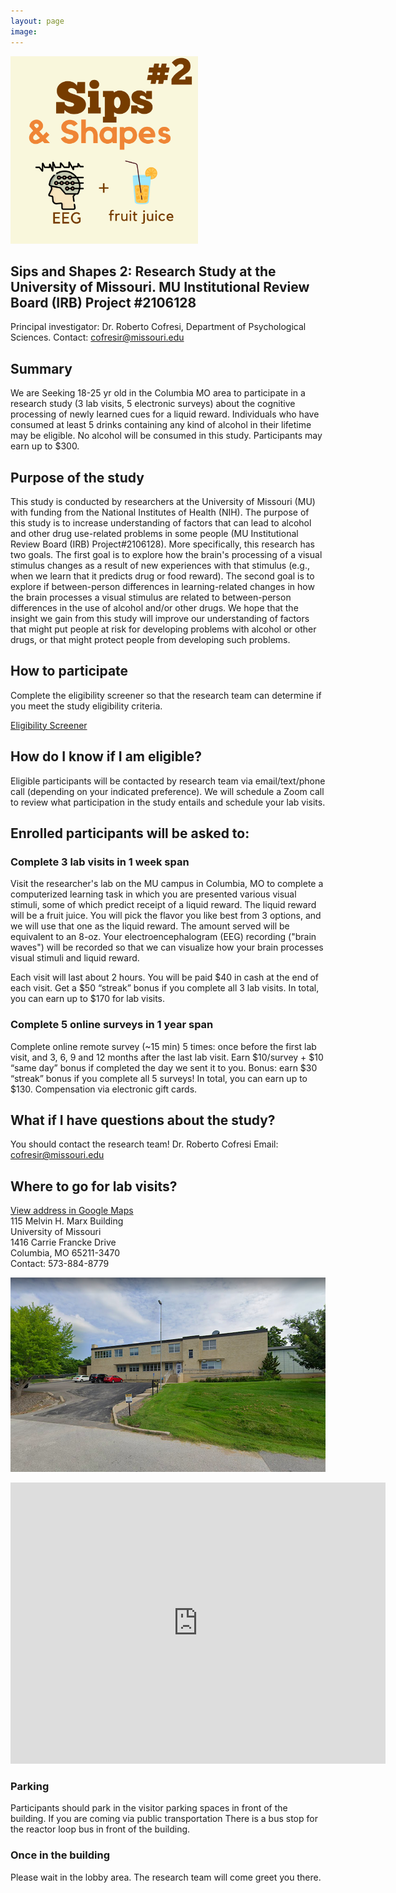 ```yaml
---
layout: page
image: 
---
```


<img src="/assets/images/SAS2.png" width="300">


## Sips and Shapes 2: Research Study at the University of Missouri. MU Institutional Review Board (IRB) Project #2106128

Principal investigator: Dr. Roberto Cofresi, Department of Psychological Sciences. Contact: cofresir@missouri.edu

## Summary
We are Seeking 18-25 yr old in the Columbia MO area to participate in a research study (3 lab visits, 5 electronic surveys) about the cognitive processing of newly learned cues for a liquid reward. Individuals who have consumed at least 5 drinks containing any kind of alcohol in their lifetime may be eligible. No alcohol will be consumed in this study. Participants may earn up to $300.


## Purpose of the study
This study is conducted by researchers at the University of Missouri (MU) with funding from the National Institutes of Health (NIH). The purpose of this study is to increase understanding of factors that can lead to alcohol and other drug use-related problems in some people (MU Institutional Review Board (IRB) Project#2106128).  More specifically, this research has two goals. The first goal is to explore how the brain's processing of a visual stimulus changes as a result of new experiences with that stimulus (e.g., when we learn that it predicts drug or food reward). The second goal is to explore if between-person differences in learning-related changes in how the brain processes a visual stimulus are related to between-person differences in the use of alcohol and/or other drugs. We hope that the insight we gain from this study will improve our understanding of factors that might put people at risk for developing problems with alcohol or other drugs, or that might protect people from developing such problems. 


## How to participate
Complete the eligibility screener so that the research team can determine if you meet the study eligibility criteria.  


<a href="#" class="button special">Eligibility Screener</a>


## How do I know if I am eligible?
Eligible participants will be contacted by research team via email/text/phone call (depending on your indicated preference). We will schedule a Zoom call to review what participation in the study entails and schedule your lab visits.

## Enrolled participants will be asked to:
### Complete 3 lab visits in 1 week span
Visit the researcher's lab on the MU campus in Columbia, MO to complete a computerized learning task in which you are presented various visual stimuli, some of which predict receipt of a liquid reward. The liquid reward will be a fruit juice. You will pick the flavor you like best from 3 options, and we will use that one as the liquid reward. The amount served will be equivalent to an 8-oz. Your electroencephalogram (EEG) recording ("brain waves") will be recorded so that we can visualize how your brain processes visual stimuli and liquid reward. 

Each visit will last about 2 hours. You will be paid $40 in cash at the end of each visit. Get a $50 “streak” bonus if you complete all 3 lab visits. In total, you can earn up to $170 for lab visits.

### Complete 5 online surveys in 1 year span
Complete online remote survey (~15 min) 5 times: once before the first lab visit, and 3, 6, 9 and 12 months after the last lab visit. Earn $10/survey + $10 “same day” bonus if completed the day we sent it to you. Bonus: earn $30 “streak” bonus if you complete all 5 surveys! In total, you can earn up to $130. Compensation via electronic gift cards.


## What if I have questions about the study?
You should contact the research team! 
Dr. Roberto Cofresi
Email: cofresir@missouri.edu


<a id="directions"></a>
## Where to go for lab visits?
[View address in Google Maps](https://goo.gl/maps/qyhsaqvywLMfFqir7)  
115 Melvin H. Marx Building  
University of Missouri  
1416 Carrie Francke Drive  
Columbia, MO 65211-3470  
Contact: 573-884-8779  

![University of Missouri MARX Building](/assets/images/marx_bldg.png)


<iframe src="https://www.google.com/maps/embed?pb=!1m18!1m12!1m3!1d3103.5607348885005!2d-92.34076848466007!3d38.9340164795651!2m3!1f0!2f0!3f0!3m2!1i1024!2i768!4f13.1!3m3!1m2!1s0x87dcb7b2693516e3%3A0xa01c979c4fa73e60!2sBrain%20Imaging%20Center%20University%20of%20Missouri!5e0!3m2!1sen!2sus!4v1648562985599!5m2!1sen!2sus" width="600" height="450" style="border:0;" allowfullscreen="" loading="lazy" referrerpolicy="no-referrer-when-downgrade"></iframe>


### Parking
Participants should park in the visitor parking spaces in front of the building.
If you are coming via public transportation
There is a bus stop for the reactor loop bus in front of the building.

### Once in the building
Please wait in the lobby area. The research team will come greet you there.


